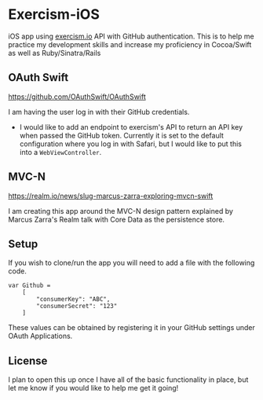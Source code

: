 # Exercism-iOS
iOS app using [exercism.io](http://exercism.io) API with GitHub authentication. This is to help me practice my development skills and increase my proficiency in Cocoa/Swift as well as Ruby/Sinatra/Rails

## OAuth Swift
https://github.com/OAuthSwift/OAuthSwift

I am having the user log in with their GitHub credentials.
- I would like to add an endpoint to exercism's API to return an API key when passed the GitHub token.
Currently it is set to the default configuration where you log in with Safari, but I would like to put this into a `WebViewController`.


## MVC-N
https://realm.io/news/slug-marcus-zarra-exploring-mvcn-swift

I am creating this app around the MVC-N design pattern explained by Marcus Zarra's Realm talk with Core Data as the persistence store.

## Setup
If you wish to clone/run the app you will need to add a file with the following code.

```
var Github =
    [
        "consumerKey": "ABC",
        "consumerSecret": "123"
    ]
```
These values can be obtained by registering it in your GitHub settings under OAuth Applications.

## License

I plan to open this up once I have all of the basic functionality in place, but let me know if you would like to help me get it going!
